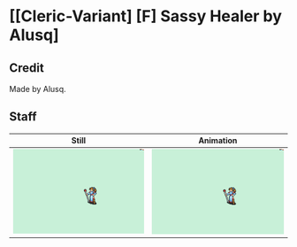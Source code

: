 # [\[Cleric-Variant\] \[F\] Sassy Healer by Alusq]

## Credit

Made by Alusq.
	
## Staff

| Still | Animation |
| :---: | :-------: |
| ![Staff still](./Staff_000.png) | ![Staff animation](./Staff.gif) |
